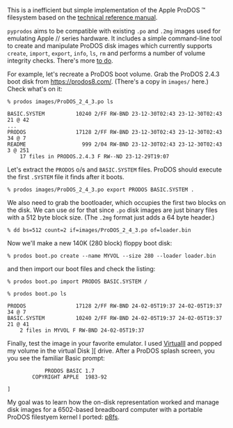 This is a inefficient but simple implementation of the
Apple ProDOS :tm: filesystem based on the
[technical reference manual](https://prodos8.com/docs/techref/file-organization/).

`pyprodos` aims to be compatible with existing `.po` and `.2mg` images used
for emulating Apple // series hardware.
It includes a simple command-line tool to create and manipulate ProDOS disk images
which currently supports `create`, `import`, `export`, `info`, `ls`, `rm` and
performs a number of volume integrity checks.  There's more [to do](TODO.md).

For example, let's recreate a ProDOS boot volume.  Grab the ProDOS 2.4.3
boot disk from https://prodos8.com/.  (There's a copy in `images/` here.)
Check what's on it:

    % prodos images/ProDOS_2_4_3.po ls

    BASIC.SYSTEM          10240 2/FF RW-BND 23-12-30T02:43 23-12-30T02:43 21 @ 42
    ...
    PRODOS                17128 2/FF RW-BND 23-12-30T02:43 23-12-30T02:43 34 @ 7
    README                  999 2/04 RW-BND 23-12-30T02:43 23-12-30T02:43 3 @ 251
        17 files in PRODOS.2.4.3 F RW--ND 23-12-29T19:07

Let's extract the `PRODOS` o/s and `BASIC.SYSTEM` files.  ProDOS should execute
the first `.SYSTEM` file it finds after it boots.

    % prodos images/ProDOS_2_4_3.po export PRODOS BASIC.SYSTEM .

We also need to grab the bootloader, which occupies the first two blocks on the disk.
We can use `dd` for that since `.po` disk images are just binary files with a 512 byte
block size. (The `.2mg` format just adds a 64 byte header.)

    % dd bs=512 count=2 if=images/ProDOS_2_4_3.po of=loader.bin

Now we'll make a new 140K (280 block) floppy boot disk:

    % prodos boot.po create --name MYVOL --size 280 --loader loader.bin

and then import our boot files and check the listing:

    % prodos boot.po import PRODOS BASIC.SYSTEM /

    % prodos boot.po ls

    PRODOS                17128 2/FF RW-BND 24-02-05T19:37 24-02-05T19:37 34 @ 7
    BASIC.SYSTEM          10240 2/FF RW-BND 24-02-05T19:37 24-02-05T19:37 21 @ 41
        2 files in MYVOL F RW-BND 24-02-05T19:37


Finally, test the image in your favorite emulator.  I used [VirtualII](https://www.virtualii.com/) and popped my volume in the virtual Disk ][ drive.   After a ProDOS splash screen, you you see the familiar Basic prompt:

                PRODOS BASIC 1.7
            COPYRIGHT APPLE  1983-92

    ]

My goal was to learn how the on-disk representation worked and manage
disk images for a 6502-based breadboard computer with a portable ProDOS
filestyem kernel I ported: [p8fs](https://github.com/patricksurry/p8fs).

